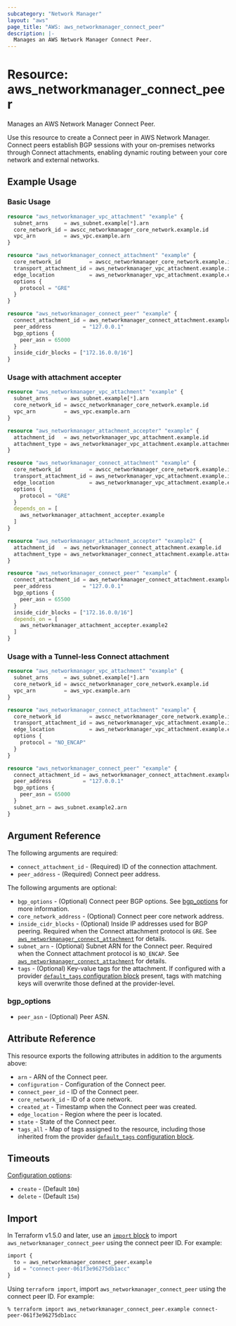 ```yaml
---
subcategory: "Network Manager"
layout: "aws"
page_title: "AWS: aws_networkmanager_connect_peer"
description: |-
  Manages an AWS Network Manager Connect Peer.
---
```


# Resource: aws_networkmanager_connect_peer

Manages an AWS Network Manager Connect Peer.

Use this resource to create a Connect peer in AWS Network Manager. Connect peers establish BGP sessions with your on-premises networks through Connect attachments, enabling dynamic routing between your core network and external networks.

## Example Usage

### Basic Usage

```terraform
resource "aws_networkmanager_vpc_attachment" "example" {
  subnet_arns     = aws_subnet.example[*].arn
  core_network_id = awscc_networkmanager_core_network.example.id
  vpc_arn         = aws_vpc.example.arn
}

resource "aws_networkmanager_connect_attachment" "example" {
  core_network_id         = awscc_networkmanager_core_network.example.id
  transport_attachment_id = aws_networkmanager_vpc_attachment.example.id
  edge_location           = aws_networkmanager_vpc_attachment.example.edge_location
  options {
    protocol = "GRE"
  }
}

resource "aws_networkmanager_connect_peer" "example" {
  connect_attachment_id = aws_networkmanager_connect_attachment.example.id
  peer_address          = "127.0.0.1"
  bgp_options {
    peer_asn = 65000
  }
  inside_cidr_blocks = ["172.16.0.0/16"]
}
```

### Usage with attachment accepter

```terraform
resource "aws_networkmanager_vpc_attachment" "example" {
  subnet_arns     = aws_subnet.example[*].arn
  core_network_id = awscc_networkmanager_core_network.example.id
  vpc_arn         = aws_vpc.example.arn
}

resource "aws_networkmanager_attachment_accepter" "example" {
  attachment_id   = aws_networkmanager_vpc_attachment.example.id
  attachment_type = aws_networkmanager_vpc_attachment.example.attachment_type
}

resource "aws_networkmanager_connect_attachment" "example" {
  core_network_id         = awscc_networkmanager_core_network.example.id
  transport_attachment_id = aws_networkmanager_vpc_attachment.example.id
  edge_location           = aws_networkmanager_vpc_attachment.example.edge_location
  options {
    protocol = "GRE"
  }
  depends_on = [
    aws_networkmanager_attachment_accepter.example
  ]
}

resource "aws_networkmanager_attachment_accepter" "example2" {
  attachment_id   = aws_networkmanager_connect_attachment.example.id
  attachment_type = aws_networkmanager_connect_attachment.example.attachment_type
}

resource "aws_networkmanager_connect_peer" "example" {
  connect_attachment_id = aws_networkmanager_connect_attachment.example.id
  peer_address          = "127.0.0.1"
  bgp_options {
    peer_asn = 65500
  }
  inside_cidr_blocks = ["172.16.0.0/16"]
  depends_on = [
    aws_networkmanager_attachment_accepter.example2
  ]
}
```

### Usage with a Tunnel-less Connect attachment

```terraform
resource "aws_networkmanager_vpc_attachment" "example" {
  subnet_arns     = aws_subnet.example[*].arn
  core_network_id = awscc_networkmanager_core_network.example.id
  vpc_arn         = aws_vpc.example.arn
}

resource "aws_networkmanager_connect_attachment" "example" {
  core_network_id         = awscc_networkmanager_core_network.example.id
  transport_attachment_id = aws_networkmanager_vpc_attachment.example.id
  edge_location           = aws_networkmanager_vpc_attachment.example.edge_location
  options {
    protocol = "NO_ENCAP"
  }
}

resource "aws_networkmanager_connect_peer" "example" {
  connect_attachment_id = aws_networkmanager_connect_attachment.example.id
  peer_address          = "127.0.0.1"
  bgp_options {
    peer_asn = 65000
  }
  subnet_arn = aws_subnet.example2.arn
}
```

## Argument Reference

The following arguments are required:

* `connect_attachment_id` - (Required) ID of the connection attachment.
* `peer_address` - (Required) Connect peer address.

The following arguments are optional:

* `bgp_options` - (Optional) Connect peer BGP options. See [bgp_options](#bgp_options) for more information.
* `core_network_address` - (Optional) Connect peer core network address.
* `inside_cidr_blocks` - (Optional) Inside IP addresses used for BGP peering. Required when the Connect attachment protocol is `GRE`. See [`aws_networkmanager_connect_attachment`](https://registry.terraform.io/providers/hashicorp/aws/latest/docs/resources/networkmanager_connect_attachment) for details.
* `subnet_arn` - (Optional) Subnet ARN for the Connect peer. Required when the Connect attachment protocol is `NO_ENCAP`. See [`aws_networkmanager_connect_attachment`](https://registry.terraform.io/providers/hashicorp/aws/latest/docs/resources/networkmanager_connect_attachment) for details.
* `tags` - (Optional) Key-value tags for the attachment. If configured with a provider [`default_tags` configuration block](https://registry.terraform.io/providers/hashicorp/aws/latest/docs#default_tags-configuration-block) present, tags with matching keys will overwrite those defined at the provider-level.

### bgp_options

* `peer_asn` - (Optional) Peer ASN.

## Attribute Reference

This resource exports the following attributes in addition to the arguments above:

* `arn` - ARN of the Connect peer.
* `configuration` - Configuration of the Connect peer.
* `connect_peer_id` - ID of the Connect peer.
* `core_network_id` - ID of a core network.
* `created_at` - Timestamp when the Connect peer was created.
* `edge_location` - Region where the peer is located.
* `state` - State of the Connect peer.
* `tags_all` - Map of tags assigned to the resource, including those inherited from the provider [`default_tags` configuration block](https://registry.terraform.io/providers/hashicorp/aws/latest/docs#default_tags-configuration-block).

## Timeouts

[Configuration options](https://developer.hashicorp.com/terraform/language/resources/syntax#operation-timeouts):

* `create` - (Default `10m`)
* `delete` - (Default `15m`)

## Import

In Terraform v1.5.0 and later, use an [`import` block](https://developer.hashicorp.com/terraform/language/import) to import `aws_networkmanager_connect_peer` using the connect peer ID. For example:

```terraform
import {
  to = aws_networkmanager_connect_peer.example
  id = "connect-peer-061f3e96275db1acc"
}
```

Using `terraform import`, import `aws_networkmanager_connect_peer` using the connect peer ID. For example:

```console
% terraform import aws_networkmanager_connect_peer.example connect-peer-061f3e96275db1acc
```
